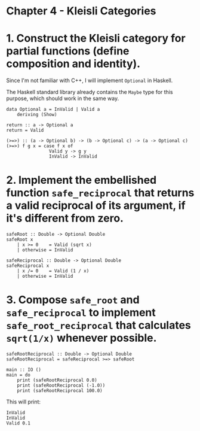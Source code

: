 # Chapter 4 - Kleisli Categories

# 1. Construct the Kleisli category for partial functions (define composition and identity).

Since I'm not familiar with C++, I will implement ```Optional``` in Haskell.

The Haskell standard library already contains the ```Maybe``` type for this purpose, which should work in the same way. 

```
data Optional a = InValid | Valid a
    deriving (Show)

return :: a -> Optional a
return = Valid

(>=>) :: (a -> Optional b) -> (b -> Optional c) -> (a -> Optional c)
(>=>) f g x = case f x of
                Valid y -> g y
                InValid -> InValid
```

# 2. Implement the embellished function ```safe_reciprocal``` that returns a valid reciprocal of its argument, if it's different from zero.

```
safeRoot :: Double -> Optional Double
safeRoot x
    | x >= 0    = Valid (sqrt x)
    | otherwise = InValid

safeReciprocal :: Double -> Optional Double
safeReciprocal x
    | x /= 0    = Valid (1 / x)
    | otherwise = InValid
```

# 3. Compose ```safe_root``` and ```safe_reciprocal``` to implement ```safe_root_reciprocal``` that calculates ```sqrt(1/x)``` whenever possible.

```
safeRootReciprocal :: Double -> Optional Double
safeRootReciprocal = safeReciprocal >=> safeRoot

main :: IO ()
main = do
    print (safeRootReciprocal 0.0)
    print (safeRootReciprocal (-1.0))
    print (safeRootReciprocal 100.0)
```

This will print:
```
InValid
InValid
Valid 0.1
```
